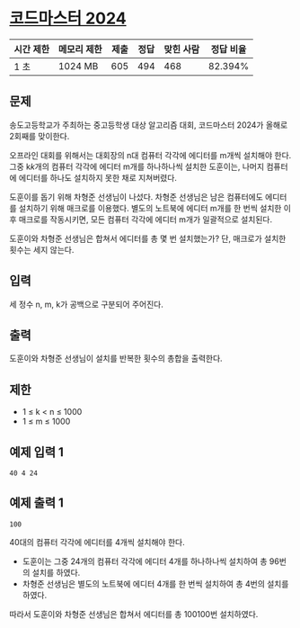 # [코드마스터 2024](https://www.acmicpc.net/problem/32215)

| 시간 제한 | 메모리 제한 | 제출 | 정답 | 맞힌 사람 | 정답 비율 |
| --- | --- | --- | --- | --- | --- |
| 1 초 | 1024 MB | 605 | 494 | 468 | 82.394% |

## 문제

송도고등학교가 주최하는 중고등학생 대상 알고리즘 대회, 코드마스터 2024가 올해로 2회째를 맞이한다.

오프라인 대회를 위해서는 대회장의 n대 컴퓨터 각각에 에디터를 m개씩 설치해야 한다. 그중 k$k$개의 컴퓨터 각각에 에디터 m개를 하나하나씩 설치한 도훈이는, 나머지 컴퓨터에 에디터를 하나도 설치하지 못한 채로 지쳐버렸다.

도훈이를 돕기 위해 차형준 선생님이 나섰다. 차형준 선생님은 남은 컴퓨터에도 에디터를 설치하기 위해 매크로를 이용했다. 별도의 노트북에 에디터 m개를 한 번씩 설치한 이후 매크로를 작동시키면, 모든 컴퓨터 각각에 에디터 m개가 일괄적으로 설치된다.

도훈이와 차형준 선생님은 합쳐서 에디터를 총 몇 번 설치했는가? 단, 매크로가 설치한 횟수는 세지 않는다.

## 입력

세 정수 n, m, k가 공백으로 구분되어 주어진다.

## 출력

도훈이와 차형준 선생님이 설치를 반복한 횟수의 총합을 출력한다.

## 제한

- 1 ≤ k < n ≤ 1000
- 1 ≤ m ≤ 1000

## 예제 입력 1

```
40 4 24

```

## 예제 출력 1

```
100

```

40대의 컴퓨터 각각에 에디터를 4개씩 설치해야 한다.

- 도훈이는 그중 24개의 컴퓨터 각각에 에디터 4개를 하나하나씩 설치하여 총 96번의 설치를 하였다.
- 차형준 선생님은 별도의 노트북에 에디터 4개를 한 번씩 설치하여 총 4번의 설치를 하였다.

따라서 도훈이와 차형준 선생님은 합쳐서 에디터를 총 100$100$번 설치하였다.
